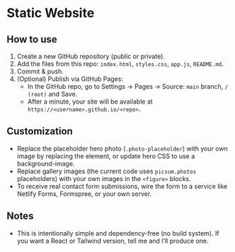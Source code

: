 # Static Website

## How to use

1. Create a new GitHub repository (public or private).
2. Add the files from this repo: `index.html`, `styles.css`, `app.js`, `README.md`.
3. Commit & push.
4. (Optional) Publish via GitHub Pages:
   - In the GitHub repo, go to Settings → Pages → Source: `main` branch, `/ (root)` and Save.
   - After a minute, your site will be available at `https://<username>.github.io/<repo>`.

## Customization

- Replace the placeholder hero photo (`.photo-placeholder`) with your own image by replacing the element, or update hero CSS to use a background-image.
- Replace gallery images (the current code uses `picsum.photos` placeholders) with your own images in the `<figure>` blocks.
- To receive real contact form submissions, wire the form to a service like Netlify Forms, Formspree, or your own server.

## Notes

- This is intentionally simple and dependency-free (no build system). If you want a React or Tailwind version, tell me and I’ll produce one.
